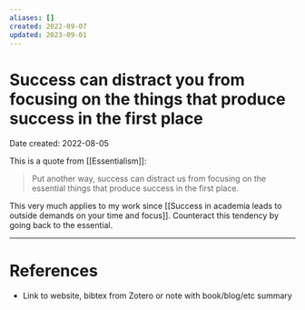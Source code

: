 ```yaml
---
aliases: []
created: 2022-09-07
updated: 2023-09-01
---
```


# Success can distract you from focusing on the things that produce success in the first place
Date created: 2022-08-05

This is a quote from [[Essentialism]]:

> Put another way, success can distract us from focusing on the essential things that produce success in the first place.

This very much applies to my work since [[Success in academia leads to outside demands on your time and focus]]. Counteract this tendency by going back to the essential.

---
# References
* Link to website, bibtex from Zotero or note with book/blog/etc summary